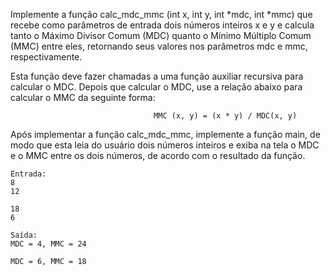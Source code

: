 Implemente a função calc_mdc_mmc (int x, int y, int *mdc, int *mmc) que recebe como parâmetros de entrada dois números inteiros x e y e calcula tanto o Máximo Divisor Comum (MDC) quanto o Mínimo Múltiplo Comum (MMC) entre eles, retornando seus valores nos parâmetros mdc e mmc, respectivamente. 

Esta função deve fazer chamadas a uma função auxiliar recursiva para calcular o MDC. Depois que calcular o MDC, use a relação abaixo para calcular o MMC da seguinte forma:

                                    MMC (x, y) = (x * y) / MDC(x, y)

Após implementar a função calc_mdc_mmc, implemente a função main, de modo que esta leia do usuário dois números inteiros e exiba na tela o MDC e o MMC entre os dois números, de acordo com o resultado da função.

```
Entrada:
8
12

18
6
```

```
Saída:
MDC = 4, MMC = 24

MDC = 6, MMC = 18
```